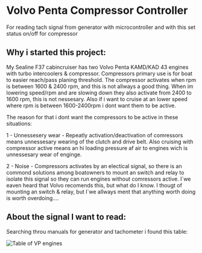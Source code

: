 # Volvo Penta Compressor Controller
For reading tach signal from generator with microcontroller and with this set status on/off for compressor

## Why i started this project:

My Sealine F37 cabincruiser has two Volvo Penta KAMD/KAD 43 engines with turbo intercoolers & compressor. Compressors primary use is for boat to easier reach/pass planing threshold. The compressor activates when rpm is between 1600 & 2400 rpm, and this is not allways a good thing.
When im lowering speed/rpm and are slowing down they also activate from 2400 to 1600 rpm, this is not nessesary. Also if i want to cruise at an lower speed where rpm is between 1600-2400rpm i dont want them to be active.

The reason for that i dont want the compressors to be active in these situations: 

  1 - Unnessesery wear - Repeatly activation/deactivation of comressors means unnessesary wearing of the clutch and drive belt. Also cruising with compressor active means an hi loading pressure af air to engines wich is unnessesary wear of enginge.
  
  2 - Noise - Compressors activates by an electical signal, so there is an commond solutions among boatowners to mount an switch and relay to isolate this signal so they can run engines without comressors active. I´we eaven heard that Volvo recomends this, but what do I know. 
I thougt of mounting an switch & relay, but I´we allways ment that anything worth doing is worth overdoing.... 


## About the signal I want to read:

Searching throu manuals for generator and tachometer i found this table:

![Table of VP engines](https://Nesse1.github.com/images/VolvoTachDiagram.png)
